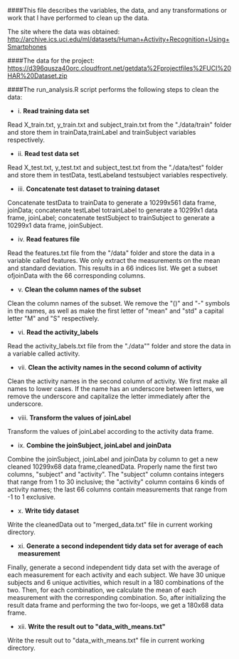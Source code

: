 ####This file describes the variables, the data, and any transformations or work that I have performed to clean up the data.

The site where the data was obtained:
http://archive.ics.uci.edu/ml/datasets/Human+Activity+Recognition+Using+Smartphones

####The data for the project:
https://d396qusza40orc.cloudfront.net/getdata%2Fprojectfiles%2FUCI%20HAR%20Dataset.zip

####The run_analysis.R script performs the following steps to clean the data:

- i.	**Read training data set**

Read X_train.txt, y_train.txt and subject_train.txt from the "./data/train" folder and store them in trainData,trainLabel and trainSubject variables respectively.

- ii.		**Read test data set**

Read X_test.txt, y_test.txt and subject_test.txt from the "./data/test" folder and store them in testData, testLabeland testsubject variables respectively.

- iii.	**Concatenate test dataset to training dataset**

Concatenate testData to trainData to generate a 10299x561 data frame, joinData; concatenate testLabel totrainLabel to generate a 10299x1 data frame, joinLabel; concatenate testSubject to trainSubject to generate a 10299x1 data frame, joinSubject.

- iv.	**Read features file**

Read the features.txt file from the "/data" folder and store the data in a variable called features. We only extract the measurements on the mean and standard deviation. This results in a 66 indices list. We get a subset ofjoinData with the 66 corresponding columns.

- v.	**Clean the column names of the subset**

Clean the column names of the subset. We remove the "()" and "-" symbols in the names, as well as make the first letter of "mean" and "std" a capital letter "M" and "S" respectively.

- vi.	**Read the activity_labels**

Read the activity_labels.txt file from the "./data"" folder and store the data in a variable called activity.

- vii.	**Clean the activity names in the second column of activity**

Clean the activity names in the second column of activity. We first make all names to lower cases. If the name has an underscore between letters, we remove the underscore and capitalize the letter immediately after the underscore.

- viii.	**Transform the values of joinLabel**

Transform the values of joinLabel according to the activity data frame.

- ix.	**Combine the joinSubject, joinLabel and joinData**

Combine the joinSubject, joinLabel and joinData by column to get a new cleaned 10299x68 data frame,cleanedData. Properly name the first two columns, "subject" and "activity". The "subject" column contains integers that range from 1 to 30 inclusive; the "activity" column contains 6 kinds of activity names; the last 66 columns contain measurements that range from -1 to 1 exclusive.

- x.	**Write tidy dataset**

Write the cleanedData out to "merged_data.txt" file in current working directory.

- xi.	**Generate a second independent tidy data set for average of each measurement**

Finally, generate a second independent tidy data set with the average of each measurement for each activity and each subject. We have 30 unique subjects and 6 unique activities, which result in a 180 combinations of the two. Then, for each combination, we calculate the mean of each measurement with the corresponding combination. So, after initializing the result data frame and performing the two for-loops, we get a 180x68 data frame.

- xii.	**Write the result out to "data_with_means.txt"**

Write the result out to "data_with_means.txt" file in current working directory.
